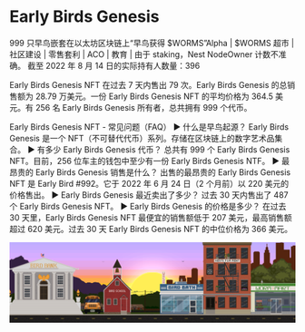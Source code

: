 # Early Birds Genesis

999 只早鸟嵌套在以太坊区块链上“早鸟获得 $WORMS”Alpha | $WORMS 超市 | 社区建设 | 零售套利 | ACO | 教育 | 由于 staking，Nest NodeOwner 计数不准确。 截至 2022 年 8 月 14 日的实际持有人数量：396

Early Birds Genesis NFT 在过去 7 天内售出 79 次。Early Birds Genesis 的总销售额为 28.79 万美元。一份 Early Birds Genesis NFT 的平均价格为 364.5 美元。有 256 名 Early Birds Genesis 所有者，总共拥有 999 个代币。

Early Birds Genesis NFT - 常见问题（FAQ）
▶ 什么是早鸟起源？
Early Birds Genesis 是一个 NFT（不可替代代币）系列。存储在区块链上的数字艺术品集合。
▶ 有多少 Early Birds Genesis 代币？
总共有 999 个 Early Birds Genesis NFT。目前，256 位车主的钱包中至少有一份 Early Birds Genesis NTF。
▶ 最昂贵的 Early Birds Genesis 销售是什么？
出售的最昂贵的 Early Birds Genesis NFT 是 Early Bird #992。它于 2022 年 6 月 24 日（2 个月前）以 220 美元的价格售出。
▶ Early Birds Genesis 最近卖出了多少？
过去 30 天内售出了 487 个 Early Birds Genesis NFT。
▶ Early Birds Genesis 的价格是多少？
在过去 30 天里，Early Birds Genesis NFT 最便宜的销售额低于 207 美元，最高销售额超过 620 美元。过去 30 天 Early Birds Genesis NFT 的中位价格为 366 美元。

![NFT](unnamed.gif)
